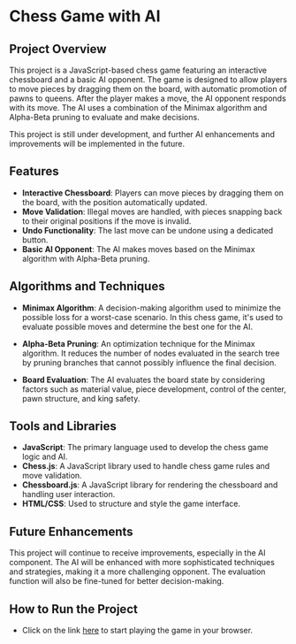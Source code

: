 # Chess Game with AI

## Project Overview

This project is a JavaScript-based chess game featuring an interactive chessboard and a basic AI opponent. The game is designed to allow players to move pieces by dragging them on the board, with automatic promotion of pawns to queens. After the player makes a move, the AI opponent responds with its move. The AI uses a combination of the Minimax algorithm and Alpha-Beta pruning to evaluate and make decisions.

This project is still under development, and further AI enhancements and improvements will be implemented in the future.

## Features

- **Interactive Chessboard**: Players can move pieces by dragging them on the board, with the position automatically updated.
- **Move Validation**: Illegal moves are handled, with pieces snapping back to their original positions if the move is invalid.
- **Undo Functionality**: The last move can be undone using a dedicated button.
- **Basic AI Opponent**: The AI makes moves based on the Minimax algorithm with Alpha-Beta pruning.
  
## Algorithms and Techniques

- **Minimax Algorithm**: A decision-making algorithm used to minimize the possible loss for a worst-case scenario. In this chess game, it's used to evaluate possible moves and determine the best one for the AI.
  
- **Alpha-Beta Pruning**: An optimization technique for the Minimax algorithm. It reduces the number of nodes evaluated in the search tree by pruning branches that cannot possibly influence the final decision.
  
- **Board Evaluation**: The AI evaluates the board state by considering factors such as material value, piece development, control of the center, pawn structure, and king safety.

## Tools and Libraries

- **JavaScript**: The primary language used to develop the chess game logic and AI.
- **Chess.js**: A JavaScript library used to handle chess game rules and move validation.
- **Chessboard.js**: A JavaScript library for rendering the chessboard and handling user interaction.
- **HTML/CSS**: Used to structure and style the game interface.

## Future Enhancements

This project will continue to receive improvements, especially in the AI component. The AI will be enhanced with more sophisticated techniques and strategies, making it a more challenging opponent. The evaluation function will also be fine-tuned for better decision-making.

## How to Run the Project

- Click on the link [here](https://amerb908.github.io/Module-2-JS-Final-Project-Amer-Belal/) to start playing the game in your browser.


